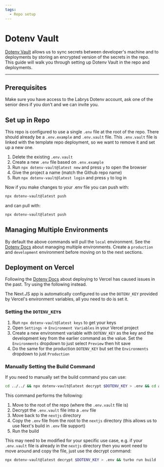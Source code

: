 ```yaml
---
tags:
  - Repo setup
---
```


# Dotenv Vault

[Dotenv Vault](https://www.dotenv.org/docs/) allows us to sync secrets between developer's machine and to deployments by storing an encrypted version of the secrets in the repo. This guide will walk you through setting up Dotenv Vault in the repo and deployments.

---

## Prerequisites

Make sure you have access to the Labrys Dotenv account, ask one of the senior devs if you don't and we can invite you.

## Set up in Repo

This repo is configured to use a single `.env` file at the root of the repo. There should already be a `.env.example` and `.env.vault` file. This `.env.vault` file is linked with the template repo deployment, so we want to remove it and set up a new one.

1. Delete the existing `.env.vault`
2. Create a new `.env` file based on `.env.example`
3. Run `npx dotenv-vault@latest new` and press `y` to open the browser
4. Give the project a name (match the Github repo name)
5. Run `npx dotenv-vault@latest login` and press `y` to log in

Now if you make changes to your .env file you can push with:

```bash
npx dotenv-vault@latest push
```

and can pull with:

```bash
npx dotenv-vault@latest push
```

## Managing Multiple Environments

By default the above commands will pull the `local` environment. See the [Dotenv Docs](https://www.dotenv.org/docs/quickstart/environments) about managing multiple environments. Create a `production` and `development` environment before moving on to the next sections.

## Deployment on Vercel

Following the [Dotenv Docs](https://www.dotenv.org/docs/frameworks/nextjs/vercel) about deploying to Vercel has caused issues in the past. Try using the following instead.

The Next.JS app is automatically configured to use the `DOTENV_KEY` provided by Vercel's environment variables, all you need to do is set it.

### Setting the `DOTENV_KEY`s

1. Run `npx dotenv-vault@latest keys` to get your keys
2. Open `Settings` -> `Environment Variables` in your Vercel project
3. Create a new environment variable with `DOTENV_KEY` as the key and the development key from the earlier command as the value. Set the `Environments` dropdown to just select `Preview` then hit save
4. Do the same for the production `DOTENV_KEY` but set the `Environments` dropdown to just `Production`

### Manually Setting the Build Command

If you need to manually set the build command you can use:

```bash
cd ../../ && npx dotenv-vault@latest decrypt $DOTENV_KEY > .env && cd apps/nextjs && cp ../../.env .env && turbo run build
```

This command performs the following:

1. Move to the root of the repo (where the `.env.vault` file is)
2. Decrypt the `.env.vault` file into a `.env` file
3. Move back to the `nextjs` directory
4. Copy the `.env` file from the root to the `nextjs` directory (this allows us to use Next's build in `.env` file support)
5. Run the build

This may need to be modified for your specific use case, e.g. if your `.env.vault` file is already in the `nextjs` directory then you wont need to move around and copy the file, just use the decrypt command:

```bash
npx dotenv-vault@latest decrypt $DOTENV_KEY > .env && turbo run build
```
